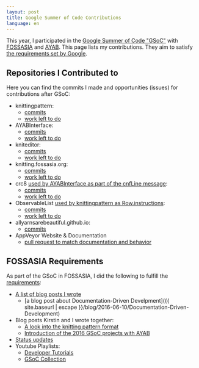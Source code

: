 ```yaml
---
layout: post
title: Google Summer of Code Contributions
language: en
---
```


This year, I participated in the
[Google Summer of Code "GSoC"](https://summerofcode.withgoogle.com/) with 
[FOSSASIA](http://fossasia.org/) and [AYAB](http://ayab-knitting.com/).
This page lists my contributions.
They aim to satisfy [the requirements set by Google](https://developers.google.com/open-source/gsoc/help/work-product).

Repositories I Contributed to
-----------------------------

Here you can find the commits I made and opportunities (issues) for contributions after GSoC:

- knittingpattern:
  - [commits](https://github.com/fossasia/knittingpattern/commits?author=niccokunzmann)
  - [work left to do](https://waffle.io/fossasia/knittingpattern)
- AYABInterface:
  - [commits](https://github.com/fossasia/AYABInterface/commits?author=niccokunzmann)
  - [work left to do](https://waffle.io/fossasia/AYABInterface)
- kniteditor:
  - [commits](https://github.com/fossasia/kniteditor/commits?author=niccokunzmann)
  - [work left to do](https://waffle.io/fossasia/kniteditor)
- knitting.fossasia.org:
  - [commits](https://github.com/fossasia/knitting.fossasia.org/commits?author=niccokunzmann)
  - [work left to do](https://waffle.io/fossasia/knitting.fossasia.org)
- crc8 [used by AYABInterface as part of the cnfLine message](http://ayabinterface.readthedocs.io/en/latest/communication/index.html#m4-42):
  - [commits](https://github.com/niccokunzmann/crc8/commits?author=niccokunzmann)
  - [work left to do](https://waffle.io/niccokunzmann/crc8)
- ObservableList [used by knittingpattern as Row.instructions](http://knittingpattern.readthedocs.io/en/latest/reference/knittingpattern/Row.html#knittingpattern.Row.Row.instructions):
  - [commits](https://github.com/niccokunzmann/ObservableList/commits?author=niccokunzmann)
  - [work left to do](https://waffle.io/niccokunzmann/ObservableList)
- allyarnsarebeautiful.github.io:
  - [commits](https://github.com/AllYarnsAreBeautiful/allyarnsarebeautiful.github.io/commits?author=niccokunzmann)
- AppVeyor Website & Documentation
  - [pull request to match documentation and behavior](https://github.com/appveyor/website/pull/148)


FOSSASIA Requirements
---------------------

As part of the GSoC in FOSSASIA, I did the following to fulfill the [requirements](https://docs.google.com/document/d/19OFkhhCqBS0rWKk04t9ZKiQOjhLY3t3sPIZUvF3lDyM/edit):

- [A list of blog posts I wrote](http://blog.fossasia.org/author/niccokunzmannayab/)
  - [a blog post about Documentation-Driven Develpment]({{ site.baseurl | escape }}/blog/2016-06-10/Documentation-Driven-Development)
- Blog posts Kirstin and I wrote together:
  - [A look into the knitting pattern format](http://blog.fossasia.org/184-2/)
  - [Introduction of the 2016 GSoC projects with AYAB](http://blog.fossasia.org/introduction-of-the-2016-gsoc-projects-with-ayab/)
- [Status updates](https://groups.google.com/forum/#!profile/knitapps/APn2wQepBIMxo7Q589feQ_pm10AnqwoSWpE7gNO00fDYU3zpXkDzURe4jFgrTyaRfYFqwVdCbCrR)
- Youtube Playlists:
  - [Developer Tutorials](https://www.youtube.com/playlist?list=PL_bQhtrnWFA8skye4GpQ2Y8kEHxLwQKHY)
  - [GSoC Collection](https://www.youtube.com/playlist?list=PL_bQhtrnWFA-x3hGay2mo7sSp7V5ii3su)

